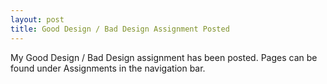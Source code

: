 ```yaml
---
layout: post
title: Good Design / Bad Design Assignment Posted
---
```


My Good Design / Bad Design assignment has been posted. Pages can be found under Assignments in the navigation bar.
